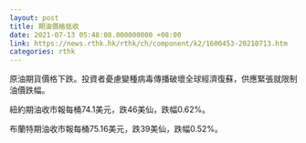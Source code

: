 ```yaml
---
layout: post
title: 期油價格低收
date: 2021-07-13 05:48:08.000000000 +08:00
link: https://news.rthk.hk/rthk/ch/component/k2/1600453-20210713.htm
categories: rthk
---
```


原油期貨價格下跌。投資者憂慮變種病毒傳播破壞全球經濟復蘇，供應緊張就限制油價跌幅。

紐約期油收市報每桶74.1美元，跌46美仙，跌幅0.62%。

布蘭特期油收市報每桶75.16美元，跌39美仙，跌幅0.52%。
